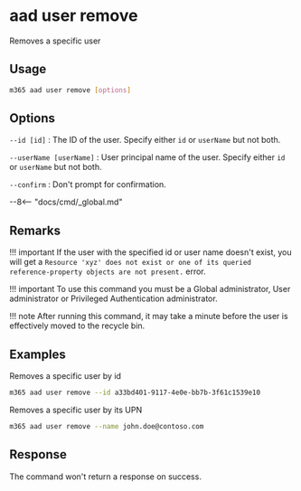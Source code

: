 # aad user remove

Removes a specific user

## Usage

```sh
m365 aad user remove [options]
```

## Options

`--id [id]`
: The ID of the user. Specify either `id` or `userName` but not both.

`--userName [userName]`
:	User principal name of the user. Specify either `id` or `userName` but not both.

`--confirm`
: Don't prompt for confirmation.

--8<-- "docs/cmd/_global.md"

## Remarks

!!! important
    If the user with the specified id or user name doesn't exist, you will get a `Resource 'xyz' does not exist or one of its queried reference-property objects are not present.` error.

!!! important
    To use this command you must be a Global administrator, User administrator or Privileged Authentication administrator.

!!! note
    After running this command, it may take a minute before the user is effectively moved to the recycle bin.

## Examples

Removes a specific user by id

```sh
m365 aad user remove --id a33bd401-9117-4e0e-bb7b-3f61c1539e10
```

Removes a specific user by its UPN

```sh
m365 aad user remove --name john.doe@contoso.com
```

## Response

The command won't return a response on success.
